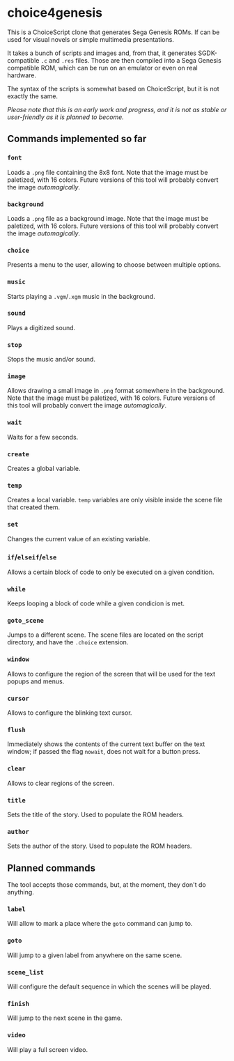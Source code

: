 # choice4genesis

This is a ChoiceScript clone that generates Sega Genesis ROMs. If can be used for visual novels or simple multimedia presentations.

It takes a bunch of scripts and images and, from that, it generates SGDK-compatible `.c` and `.res` files. Those are then compiled into a Sega Genesis compatible ROM, which can be run on an emulator or even on real hardware.

The syntax of the scripts is somewhat based on ChoiceScript, but it is not exactly the same.

*Please note that this is an early work and progress, and it is not as stable or user-friendly as it is planned to become.*



## Commands implemented so far

### `font`
Loads a `.png` file containing the 8x8 font. Note that the image must be paletized, with 16 colors. Future versions of this tool will probably convert the image *automagically*.

### `background`
Loads a `.png` file as a background image. Note that the image must be paletized, with 16 colors. Future versions of this tool will probably convert the image *automagically*.

### `choice`
Presents a menu to the user, allowing to choose between multiple options.

### `music`
Starts playing a `.vgm`/`.xgm` music in the background.

### `sound`
Plays a digitized sound.

### `stop`

Stops the music and/or sound.

### `image`
Allows drawing a small image in `.png` format somewhere in the background. Note that the image must be paletized, with 16 colors. Future versions of this tool will probably convert the image *automagically*.

### `wait`
Waits for a few seconds.

### `create`

Creates a global variable.

### `temp`

Creates a local variable. `temp` variables are only visible inside the scene file that created them.

### `set`

Changes the current value of an existing variable.

### `if`/`elseif`/`else`

Allows a certain block of code to only be executed on a given condition.

### `while`

Keeps looping a block of code while a given condicion is met.

### `goto_scene`
Jumps to a different scene. The scene files are located on the script directory, and have the `.choice` extension.

### `window`
Allows to configure the region of the screen that will be used for the text popups and menus.

### `cursor`
Allows to configure the blinking text cursor.

### `flush`
Immediately shows the contents of the current text buffer on the text window; if passed the flag `nowait`, does not wait for a button press.

### `clear`
Allows to clear regions of the screen.

### `title`

Sets the title of the story. Used to populate the ROM headers.

### `author`

Sets the author of the story. Used to populate the ROM headers.







## Planned commands

The tool accepts those commands, but, at the moment, they don't do anything.

### `label`
Will allow to mark a place where the `goto` command can jump to.

### `goto`
Will jump to a given label from anywhere on the same scene.

### `scene_list`
Will configure the default sequence in which the scenes will be played.

### `finish`
Will jump to the next scene in the game.

### `video`
Will play a full screen video.